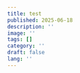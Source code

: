 ```yaml
---
title: test
published: 2025-06-18
description: ''
image: ''
tags: []
category: ''
draft: false 
lang: ''
---
```

